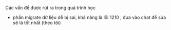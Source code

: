 Các vấn đề được rút ra trong quá trình học 
 - phần migrate dữ liệu dễ bị sai, khả năng là lỗi 1210 , đưa vào chat để sửa sẽ là tốt nhất (theo tôi)
 